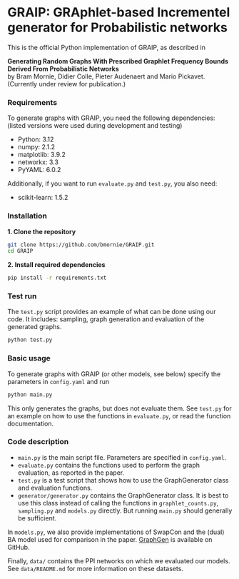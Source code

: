 # GRAIP: GRAphlet-based Incrementel generator for Probabilistic networks

This is the official Python implementation of GRAIP, as described in  

**Generating Random Graphs With Prescribed Graphlet Frequency Bounds Derived From Probabilistic Networks**  
by Bram Mornie, Didier Colle, Pieter Audenaert and Mario Pickavet.  
(Currently under review for publication.)  

### Requirements  
To generate graphs with GRAIP, you need the following dependencies: (listed versions were used during development and testing)  
- Python: 3.12  
- numpy: 2.1.2
- matplotlib: 3.9.2  
- networkx: 3.3
- PyYAML: 6.0.2
  
Additionally, if you want to run `evaluate.py` and `test.py`, you also need:
- scikit-learn: 1.5.2

### Installation  
**1. Clone the repository**  
```bash
git clone https://github.com/bmornie/GRAIP.git
cd GRAIP
```
**2. Install required dependencies**  
```bash
pip install -r requirements.txt
```

### Test run
The `test.py` script provides an example of what can be done using our code. It includes: sampling, graph generation and evaluation of the generated graphs.
```bash
python test.py
```

### Basic usage
To generate graphs with GRAIP (or other models, see below) specify the parameters in `config.yaml` and run
```bash
python main.py
```
This only generates the graphs, but does not evaluate them. See `test.py` for an example on how to use the functions in `evaluate.py`, or read the function documentation.

### Code description
- `main.py` is the main script file. Parameters are specified in `config.yaml`.
- `evaluate.py` contains the functions used to perform the graph evaluation, as reported in the paper.
- `test.py` is a test script that shows how to use the GraphGenerator class and evaluation functions.
- `generator/generator.py` contains the GraphGenerator class. It is best to use this class instead of calling the functions in `graphlet_counts.py`, `sampling.py` and `models.py` directly. But running `main.py` should generally be sufficient.
  
In `models.py`, we also provide implementations of SwapCon and the (dual) BA model used for comparison in the paper. [GraphGen](https://github.com/idea-iitd/graphgen) is available on GitHub.

Finally, `data/` contains the PPI networks on which we evaluated our models. See `data/README.md` for more information on these datasets.
